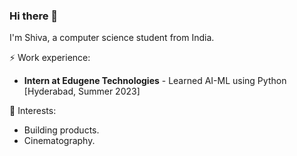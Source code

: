 ### Hi there 👋

I'm Shiva, a computer science student from India.

⚡ Work experience: <br>
- **Intern at Edugene Technologies** - Learned AI-ML using Python [Hyderabad, Summer 2023]

🌱 Interests:
- Building products.
- Cinematography.

<!--
**shhvva/shhvva** is a ✨ _special_ ✨ repository because its `README.md` (this file) appears on your GitHub profile.

Here are some ideas to get you started:

- 🔭 I’m currently working on ...
- 🌱 I’m currently learning ...
- 👯 I’m looking to collaborate on ...
- 🤔 I’m looking for help with ...
- 💬 Ask me about ...
- 📫 How to reach me: ...
- 😄 Pronouns: ...
- ⚡ Fun fact: ...
-->